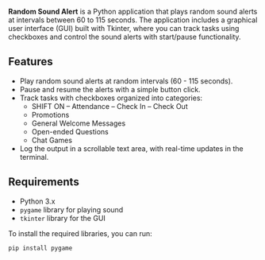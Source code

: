 **Random Sound Alert** is a Python application that plays random sound alerts at intervals between 60 to 115 seconds. The application includes a graphical user interface (GUI) built with Tkinter, where you can track tasks using checkboxes and control the sound alerts with start/pause functionality.

## Features

- Play random sound alerts at random intervals (60 - 115 seconds).
- Pause and resume the alerts with a simple button click.
- Track tasks with checkboxes organized into categories:
  - SHIFT ON – Attendance – Check In – Check Out
  - Promotions
  - General Welcome Messages
  - Open-ended Questions
  - Chat Games
- Log the output in a scrollable text area, with real-time updates in the terminal.

## Requirements

- Python 3.x
- `pygame` library for playing sound
- `tkinter` library for the GUI

To install the required libraries, you can run:

```bash
pip install pygame
